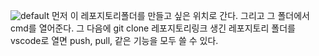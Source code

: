 ![default](https://user-images.githubusercontent.com/14309034/53779521-bdbab780-3f43-11e9-87c7-e8e3060fcd02.png)
먼저 이 레포지토리폴더를 만들고 싶은 위치로 간다.
그리고 그 폴더에서 cmd를 열어준다.
그 다음에 git clone 레포지토리링크
생긴 레포지토리 폴더를 vscode로 열면 push, pull, 같은 기능을 모두 쓸 수 있다.
